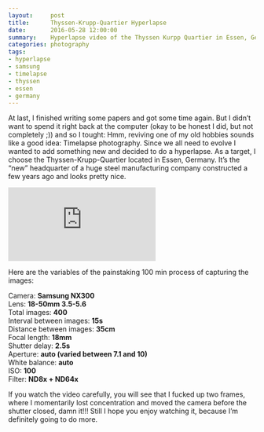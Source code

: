 ```yaml
---
layout:     post
title:      Thyssen-Krupp-Quartier Hyperlapse
date:       2016-05-28 12:00:00
summary:    Hyperlapse video of the Thyssen Kurpp Quartier in Essen, Germany.
categories: photography
tags:
- hyperlapse
- samsung
- timelapse
- thyssen
- essen
- germany
---
```


At last, I finished writing some papers and got some time again. But I didn’t want to spend it right back at the computer (okay to be honest I did, but not completely ;)) and so I tought: Hmm, reviving one of my old hobbies sounds like a good idea: Timelapse photography. Since we all need to evolve I wanted to add something new and decided to do a hyperlapse. As a target, I choose the Thyssen-Krupp-Quartier located in Essen, Germany. It’s the “new” headquarter of a huge steel manufacturing company constructed a few years ago and looks pretty nice.

<iframe class="youtube-embed" src="http://www.youtube.com/embed/3Wj-E-zSPEs" frameborder="0" allowfullscreen></iframe>

Here are the variables of the painstaking 100 min process of capturing the images:

Camera: **Samsung NX300**  
Lens: **18-50mm 3.5-5.6**  
Total images: **400**  
Interval between images: **15s**  
Distance between images: **35cm**  
Focal length: **18mm**  
Shutter delay: **2.5s**  
Aperture: **auto (varied between 7.1 and 10)**  
White balance: **auto**  
ISO: **100**  
Filter: **ND8x + ND64x**

If you watch the video carefully, you will see that I fucked up two frames, where I momentarily lost concentration and moved the camera before the shutter closed, damn it!!!
Still I hope you enjoy watching it, because I’m definitely going to do more.
